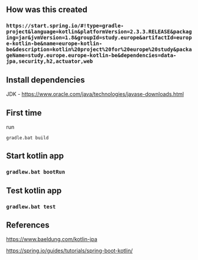 ## How was this created

### `https://start.spring.io/#!type=gradle-project&language=kotlin&platformVersion=2.3.3.RELEASE&packaging=jar&jvmVersion=1.8&groupId=study.europe&artifactId=europe-kotlin-be&name=europe-kotlin-be&description=kotlin%20project%20for%20europe%20study&packageName=study.europe.europe-kotlin-be&dependencies=data-jpa,security,h2,actuator,web`

## Install dependencies

JDK - https://www.oracle.com/java/technologies/javase-downloads.html

## First time

run

`gradle.bat build`

## Start kotlin app 

### `gradlew.bat bootRun`

## Test kotlin app

### `gradlew.bat test`


## References

https://www.baeldung.com/kotlin-jpa

https://spring.io/guides/tutorials/spring-boot-kotlin/
